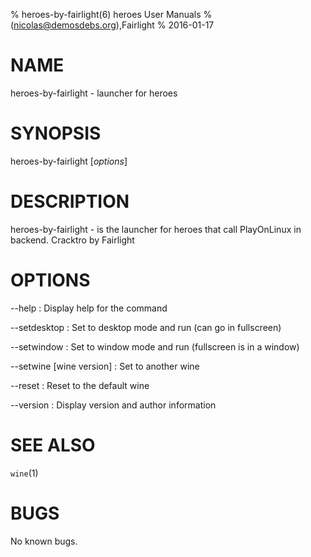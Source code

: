 % heroes-by-fairlight(6) heroes User Manuals
%  (nicolas@demosdebs.org),Fairlight
% 2016-01-17

# NAME
heroes-by-fairlight - launcher for heroes

# SYNOPSIS
heroes-by-fairlight [*options*]

# DESCRIPTION
heroes-by-fairlight - is the launcher for heroes that call PlayOnLinux in backend.
Cracktro by Fairlight

# OPTIONS
\--help
:   Display help for the command

\--setdesktop
:   Set to desktop mode and run (can go in fullscreen)

\--setwindow
:   Set to window mode and run (fullscreen is in a window)

\--setwine [wine version]
:   Set to another wine

\--reset
:   Reset to the default wine

\--version
:   Display version and author information

# SEE ALSO
`wine`(1)

# BUGS
No known bugs.
